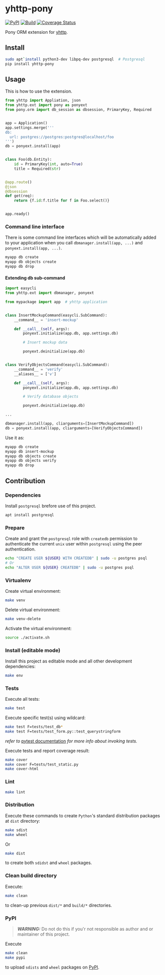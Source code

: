 # yhttp-pony

[![PyPI](http://img.shields.io/pypi/v/yhttp-pony.svg)](https://pypi.python.org/pypi/yhttp-pony)
[![Build](https://github.com/yhttp/yhttp-pony/actions/workflows/build.yml/badge.svg?branch=master)](https://github.com/yhttp/yhttp-pony/actions/workflows/build.yml)
[![Coverage Status](https://coveralls.io/repos/github/yhttp/yhttp-pony/badge.svg?branch=master)](https://coveralls.io/github/yhttp/yhttp-pony?branch=master)


Pony ORM extension for [yhttp](https://github.com/yhttp/yhttp).


## Install

```bash
sudo apt`install python3-dev libpq-dev postgresql  # Postgresql
pip install yhttp-pony
```

## Usage

This is how to use the extension.


```python
from yhttp import Appliation, json
from yhttp.ext import pony as ponyext 
from pony.orm import db_session as dbsession, PrimaryKey, Required


app = Application()
app.settings.merge('''
db:
  url: postgres://postgres:postgres@localhost/foo
''')
db = ponyext.install(app)


class Foo(db.Entity):
    id = PrimaryKey(int, auto=True)
    title = Required(str)


@app.route()
@json
@dbsession
def get(req):
    return {f.id:f.title for f in Foo.select()}


app.ready()
```

### Command line interface

There is some command line interfaces which will be automatically added to
your application when you call `dbmanager.install(app, ...)` and 
`ponyext.install(app, ...)`.


```bash
myapp db create
myapp db objects create
myapp db drop
```


#### Extending db sub-command

```python
import easycli
from yhttp.ext import dbmanager, ponyext

from mypackage import app  # yhttp application


class InsertMockupCommand(easycli.SubCommand):
    __command__ = 'insert-mockup'

    def __call__(self, args):
        ponyext.initialize(app.db, app.settings.db)

        # Insert mockup data

        ponyext.deinitialize(app.db)


class VerifyObjectsCommand(easycli.SubCommand):
    __command__ = 'verify'
    __aliases__ = ['v']

    def __call__(self, args):
        ponyext.initialize(app.db, app.settings.db)

        # Verify database objects

        ponyext.deinitialize(app.db)

...

dbmanager.install(app, cliarguments=[InsertMockupCommand])
db = ponyext.install(app, cliarguments=[VerifyObjectsCommand])
```

Use it as:

```bash
myapp db create
myapp db insert-mockup
myapp db objects create
myapp db objects verify
myapp db drop
```


## Contribution

### Dependencies
Install `postgresql` brefore use of this project.
```bash
apt install postgresql
```

### Prepare

Create and grant the `postgresql` role with `createdb` permission to 
authenticate the current `unix` user within `postgresql` using the peer 
authentication.
```bash
echo "CREATE USER ${USER} WITH CREATEDB" | sudo -u postgres psql
# Or
echo "ALTER USER ${USER} CREATEDB" | sudo -u postgres psql
```

### Virtualenv

Create virtual environment:
```bash
make venv
```

Delete virtual environment:
```bash
make venv-delete
```

Activate the virtual environment:
```bash
source ./activate.sh
```


### Install (editable mode)
Install this project as editable mode and all other development dependencies:
```bash
make env
```


### Tests
Execute all tests:
```bash
make test
```

Execute specific test(s) using wildcard:
```bash
make test F=tests/test_db*
make test F=tests/test_form.py::test_querystringform
```

*refer to* [pytest documentation](https://docs.pytest.org/en/7.1.x/how-to/usage.html#how-to-invoke-pytest)
*for more info about invoking tests.*

Execute tests and report coverage result:
```bash
make cover
make cover F=tests/test_static.py
make cover-html
```


### Lint
```bash
make lint
```


### Distribution
Execute these commands to create `Python`'s standard distribution packages
at `dist` directory:
```bash
make sdist
make wheel
```

Or 
```bash
make dist
```
to create both `sdidst` and `wheel` packages.


### Clean build directory
Execute: 
```bash
make clean
```
to clean-up previous `dist/*` and `build/*` directories.


### PyPI

> **_WARNING:_** Do not do this if you'r not responsible as author and 
> or maintainer of this project.

Execute
```bash
make clean
make pypi
```
to upload `sdists` and `wheel` packages on [PyPI](https://pypi.org).
